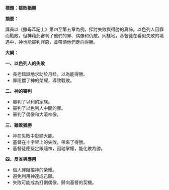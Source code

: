 **標題：雖敗猶勝**

**摘要：**

講員以《撒母耳記上》第四至第五章為例，探討失敗與得勝的真諦。以色列人因罪而戰敗，但神藉此審判了他們的罪、偶像和仇敵。同樣地，基督徒在看似失敗的境遇中，神也能審判罪惡，並帶領他們走向得勝。

**大綱：**

**一、以色列人的失敗**
* 長老錯誤地求助於月桂，以為能得勝。
* 罪阻擋了神的榮耀，導致戰敗。

**二、神的審判**
* 審判了以利的家族。
* 審判了以色列人中間的罪。
* 審判了偶像和大滾神像。

**三、雖敗猶勝**
* 神在失敗中彰顯大能。
* 基督在十字架上的失敗，帶來了得勝。
* 基督徒應堅定跟隨神，因祂掌權，能化敗為勝。

**四、反省與應用**
* 個人罪阻擋神的榮耀。
* 避免利用神達成己願。
* 失敗可能成為打倒偶像，歸向基督的契機。